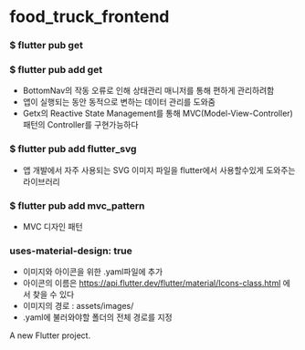 # food_truck_frontend
### $ flutter pub get
### $ flutter pub add get
- BottomNav의 작동 오류로 인해 상태관리 매니저를 통해 편하게 관리하려함
- 앱이 실행되는 동안 동적으로 변하는 데이터 관리를 도와줌
- Getx의 Reactive State Management를 통해 MVC(Model-View-Controller) 패턴의 Controller를 구현가능하다 

### $ flutter pub add flutter_svg
- 앱 개발에서 자주 사용되는 SVG 이미지 파일을 flutter에서 사용할수있게 도와주는 라이브러리

### $ flutter pub add mvc_pattern
- MVC 디자인 패턴

### uses-material-design: true 
- 이미지와 아이콘을 위한 .yaml파일에 추가
- 아이콘의 이름은  https://api.flutter.dev/flutter/material/Icons-class.html 에서 찾을 수 있다
- 이미지의 경로 : assets/images/
- .yaml에 불러와야할 폴더의 전체 경로를 지정 


A new Flutter project.
